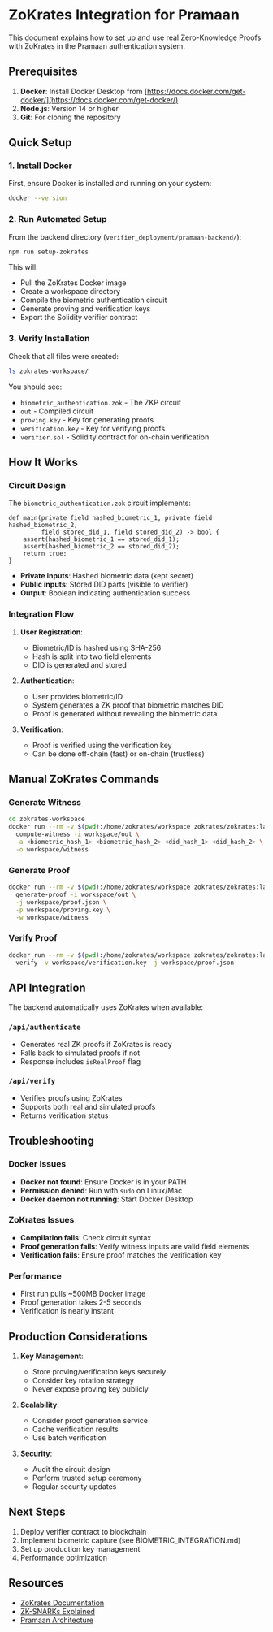 # ZoKrates Integration for Pramaan

This document explains how to set up and use real Zero-Knowledge Proofs with ZoKrates in the Pramaan authentication system.

## Prerequisites

1. **Docker**: Install Docker Desktop from [https://docs.docker.com/get-docker/](https://docs.docker.com/get-docker/)
2. **Node.js**: Version 14 or higher
3. **Git**: For cloning the repository

## Quick Setup

### 1. Install Docker
First, ensure Docker is installed and running on your system:
```bash
docker --version
```

### 2. Run Automated Setup
From the backend directory (`verifier_deployment/pramaan-backend/`):
```bash
npm run setup-zokrates
```

This will:
- Pull the ZoKrates Docker image
- Create a workspace directory
- Compile the biometric authentication circuit
- Generate proving and verification keys
- Export the Solidity verifier contract

### 3. Verify Installation
Check that all files were created:
```bash
ls zokrates-workspace/
```

You should see:
- `biometric_authentication.zok` - The ZKP circuit
- `out` - Compiled circuit
- `proving.key` - Key for generating proofs
- `verification.key` - Key for verifying proofs
- `verifier.sol` - Solidity contract for on-chain verification

## How It Works

### Circuit Design
The `biometric_authentication.zok` circuit implements:
```zokrates
def main(private field hashed_biometric_1, private field hashed_biometric_2, 
         field stored_did_1, field stored_did_2) -> bool {
    assert(hashed_biometric_1 == stored_did_1);
    assert(hashed_biometric_2 == stored_did_2);
    return true;
}
```

- **Private inputs**: Hashed biometric data (kept secret)
- **Public inputs**: Stored DID parts (visible to verifier)
- **Output**: Boolean indicating authentication success

### Integration Flow

1. **User Registration**:
   - Biometric/ID is hashed using SHA-256
   - Hash is split into two field elements
   - DID is generated and stored

2. **Authentication**:
   - User provides biometric/ID
   - System generates a ZK proof that biometric matches DID
   - Proof is generated without revealing the biometric data

3. **Verification**:
   - Proof is verified using the verification key
   - Can be done off-chain (fast) or on-chain (trustless)

## Manual ZoKrates Commands

### Generate Witness
```bash
cd zokrates-workspace
docker run --rm -v $(pwd):/home/zokrates/workspace zokrates/zokrates:latest \
  compute-witness -i workspace/out \
  -a <biometric_hash_1> <biometric_hash_2> <did_hash_1> <did_hash_2> \
  -o workspace/witness
```

### Generate Proof
```bash
docker run --rm -v $(pwd):/home/zokrates/workspace zokrates/zokrates:latest \
  generate-proof -i workspace/out \
  -j workspace/proof.json \
  -p workspace/proving.key \
  -w workspace/witness
```

### Verify Proof
```bash
docker run --rm -v $(pwd):/home/zokrates/workspace zokrates/zokrates:latest \
  verify -v workspace/verification.key -j workspace/proof.json
```

## API Integration

The backend automatically uses ZoKrates when available:

### `/api/authenticate`
- Generates real ZK proofs if ZoKrates is ready
- Falls back to simulated proofs if not
- Response includes `isRealProof` flag

### `/api/verify`
- Verifies proofs using ZoKrates
- Supports both real and simulated proofs
- Returns verification status

## Troubleshooting

### Docker Issues
- **Docker not found**: Ensure Docker is in your PATH
- **Permission denied**: Run with `sudo` on Linux/Mac
- **Docker daemon not running**: Start Docker Desktop

### ZoKrates Issues
- **Compilation fails**: Check circuit syntax
- **Proof generation fails**: Verify witness inputs are valid field elements
- **Verification fails**: Ensure proof matches the verification key

### Performance
- First run pulls ~500MB Docker image
- Proof generation takes 2-5 seconds
- Verification is nearly instant

## Production Considerations

1. **Key Management**:
   - Store proving/verification keys securely
   - Consider key rotation strategy
   - Never expose proving key publicly

2. **Scalability**:
   - Consider proof generation service
   - Cache verification results
   - Use batch verification

3. **Security**:
   - Audit the circuit design
   - Perform trusted setup ceremony
   - Regular security updates

## Next Steps

1. Deploy verifier contract to blockchain
2. Implement biometric capture (see BIOMETRIC_INTEGRATION.md)
3. Set up production key management
4. Performance optimization

## Resources

- [ZoKrates Documentation](https://zokrates.github.io/)
- [ZK-SNARKs Explained](https://z.cash/technology/zksnarks/)
- [Pramaan Architecture](../README.md)